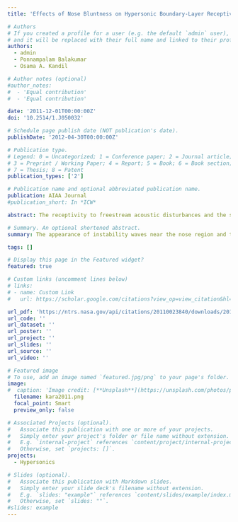 ```yaml
---
title: 'Effects of Nose Bluntness on Hypersonic Boundary-Layer Receptivity and Stability over Cones'

# Authors
# If you created a profile for a user (e.g. the default `admin` user), write the username (folder name) here
# and it will be replaced with their full name and linked to their profile.
authors:
  - admin
  - Ponnampalam Balakumar
  - Osama A. Kandil

# Author notes (optional)
#author_notes:
#  - 'Equal contribution'
#  - 'Equal contribution'

date: '2011-12-01T00:00:00Z'
doi: '10.2514/1.J050032'

# Schedule page publish date (NOT publication's date).
publishDate: '2012-04-30T00:00:00Z'

# Publication type.
# Legend: 0 = Uncategorized; 1 = Conference paper; 2 = Journal article;
# 3 = Preprint / Working Paper; 4 = Report; 5 = Book; 6 = Book section;
# 7 = Thesis; 8 = Patent
publication_types: ['2']

# Publication name and optional abbreviated publication name.
publication: AIAA Journal
#publication_short: In *ICW*

abstract: The receptivity to freestream acoustic disturbances and the stability properties of hypersonic boundary layers are numerically investigated for boundary-layer flows over a 5-degree straight cone at a freestream Mach number of 6.0. To compute the shock and the interaction of the shock with the instability waves, the Navier-Stokes equations in axisymmetric coordinates were solved. In the governing equations, inviscid and viscous flux vectors are discretized using a fifth-order accurate weighted-essentially-non-oscillatory scheme. A third-order accurate total-variationdiminishing Runge-Kutta scheme is employed for time integration. After the mean flow field is computed, disturbances are introduced at the upstream end of the computational domain. The appearance of instability waves near the nose region and the receptivity of the boundary layer with respect to slow mode acoustic waves are investigated. Computations confirm the stabilizing effect of nose bluntness and the role of the entropy layer in the delay of boundary-layer transition. The current solutions, compared with experimental observations and other computational results, exhibit good agreement.

# Summary. An optional shortened abstract.
summary: The appearance of instability waves near the nose region and the receptivity of the boundary layer with respect to slow mode acoustic waves are investigated. Computations confirm the stabilizing effect of nose bluntness and the role of the entropy layer in the delay of boundary-layer transition. 

tags: []

# Display this page in the Featured widget?
featured: true

# Custom links (uncomment lines below)
# links:
# - name: Custom Link
#   url: https://scholar.google.com/citations?view_op=view_citation&hl=en&user=RXSWKeMAAAAJ&citation_for_view=RXSWKeMAAAAJ:qjMakFHDy7sC

url_pdf: 'https://ntrs.nasa.gov/api/citations/20110023840/downloads/20110023840.pdf'
url_code: ''
url_dataset: ''
url_poster: ''
url_project: ''
url_slides: ''
url_source: ''
url_video: ''

# Featured image
# To use, add an image named `featured.jpg/png` to your page's folder.
image:
#  caption: 'Image credit: [**Unsplash**](https://unsplash.com/photos/pLCdAaMFLTE)'
  filename: kara2011.png
  focal_point: Smart
  preview_only: false

# Associated Projects (optional).
#   Associate this publication with one or more of your projects.
#   Simply enter your project's folder or file name without extension.
#   E.g. `internal-project` references `content/project/internal-project/index.md`.
#   Otherwise, set `projects: []`.
projects:
  - Hypersonics

# Slides (optional).
#   Associate this publication with Markdown slides.
#   Simply enter your slide deck's filename without extension.
#   E.g. `slides: "example"` references `content/slides/example/index.md`.
#   Otherwise, set `slides: ""`.
#slides: example
---
```

